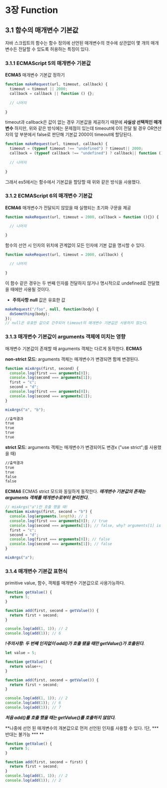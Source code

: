 
# 3장 Function


## 3.1 함수의 매개변수 기본값
자바 스크립트의 함수는 함수 정의에 선언된 매개변수의 갯수에 상관없이 몇 개의 매개변수든 전달할 수 있도록 허용하는 특징이 있다.

### 3.1.1 ECMAScript 5의 매개변수 기본값
__ECMA5__ 매개변수 기본값 정하기
```js
function makeRequest(url, timeout, callback) {
  timeout = timeout || 2000;
  callback = callback || function () {};
  
  // 나머지
  
}
```

timeout과 callback은 값이 없는 경우 기본값을 제공하기 때문에 __사실상 선택적인 매개변수__
하지만, 위와 같은 방식에는 문제점이 있는데 timeout에 0이 전달 될 경우 OR연산자의 앞 부분에서 false로 판단해 기본값 2000이 timeout에 할당된다.

```js
function makeRequest(url, timeout, callback) {
  timeout = (typeof timeout !== "undefined") ? timeout|| 2000;
  callback = (typeof callback !== "undefined") ? callback|| function () {};
  
  // 나머지
  
}
```
그래서 es5에서는 함수에서 기본값을 할당할 때 위와 같은 방식을 사용했다.

### 3.1.2 ECMAScript 6의 매개변수 기본값
__ECMA6__ 매개변수가 전달되지 않았을 때 실행되는 초기화 구문을 제공
```js
function makeRequest(url, timeout = 2000, callback = function (){}) {

  // 나머지
  
}
```
함수의 선언 시 인자의 위치에 관계없이 모든 인자에 기본 값을 명시할 수 있다.
```js
function makeRequest(url, timeout = 2000, callback) {

  // 나머지
  
}
```
이 함수 같은 경우는 두 번째 인자를 전달하지 않거나 명시적으로 undefined로 전달했을 때에만 사용될 것이다.

* **주의사항**
__null__ 값은 유효한 값
```js
makeRequest("/foo", null, function(body) {
  doSomething(body);
});
// null은 유효한 값으로 간주되어 timeout의 매개변수 기본값은 사용하지 않는다.
```
### 3.1.3 매개변수 기본값이 arguments 객체에 미치는 영향
매개변수 기본값이 존재할 때 arguments 객체는 다르게 동작한다.
__ECMA5__

__non-strict 모드__: arguments 객체는 매개변수가 변경되면 함께 변경된다.
```js
function mixArgs(first, second) {
  console.log(first === arguments[0]);
  console.log(second === arguments[1]);
  first = "c";
  second = "d";
  console.log(first === arguments[0]);
  console.log(second === arguments[1]);
}

mixArgs("a", "b");
```
```txt
//출력결과
true
true
true
true
```

__strict 모드__: arguments 객체는 매개변수가 변경되어도 변경x ("use strict";를 사용했을 때)
```txt
//출력결과
true
true
false
false
```


__ECMA6__
ECMA5 strict 모드와 동일하게 동작한다.
***매개변수 기본값의 존재는 arguments 객체를 매개변수로부터 분리한다.***
```js
// mixArgs("a")만 호출 했을 때!
function mixArgs(first, second = "b") {
  console.log(arguments.length); // 1
  console.log(first === arguments[0]); // true
  console.log(second === arguments[1]); // false, why? arguments[1] is "undefined"
  first = "c";
  second = "d";
  console.log(first === arguments[0]); // false
  console.log(second === arguments[1]); // false
}

mixArgs("a");
```

### 3.1.4 매개변수 기본값 표현식
primitive value, 함수, 객체를 매개변수 기본값으로 사용가능하다.

```js
function getValue() {
  return 5;
}

function add(first, second = getValue()) {
  return first + second;
}

console.log(add(1, 1)); // 2
console.log(add(1)); // 6
```
***!주의사항: 두 번째 인자없이 add()가 호출 됐을 때만 getValue()가 호출된다.***

```js
let value = 5;

function getValue() {
  return value++;
}

function add(first, second = getValue()) {
  return first + second;
}

console.log(add(1, 1)); // 2
console.log(add(1)); // 6
console.log(add(1)); // 7
```
***처음 add()를 호출 했을 때는 getValue()를 호출하지 않았다.***

**나중에 선언 된 매개변수의 개본값으로 먼저 선언된 인자를 사용할 수 있다. !단, *** 반대는 불가능 *** **
```js
function getValue() {
  return 5;
}

function add(first, second = first) {
  return first + second;
}
console.log(add(1, 1)); // 2
console.log(add(1)); // 2
```
